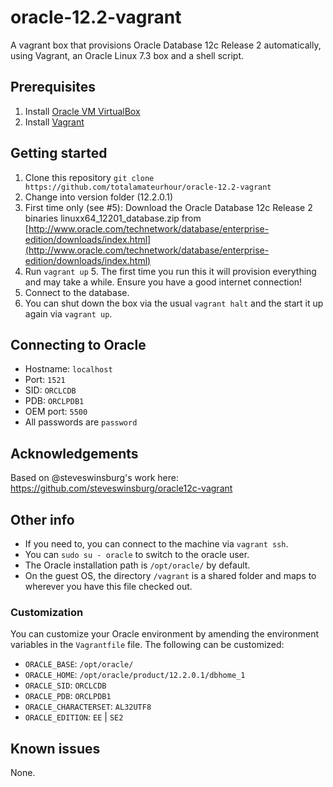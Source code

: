 # oracle-12.2-vagrant
A vagrant box that provisions Oracle Database 12c Release 2 automatically, using Vagrant, an Oracle Linux 7.3 box and a shell script.

## Prerequisites
1. Install [Oracle VM VirtualBox](https://www.virtualbox.org/wiki/Downloads)
2. Install [Vagrant](https://vagrantup.com/)

## Getting started
1. Clone this repository `git clone https://github.com/totalamateurhour/oracle-12.2-vagrant`
2. Change into version folder (12.2.0.1)
3. First time only (see #5): Download the Oracle Database 12c Release 2 binaries linuxx64_12201_database.zip
from [http://www.oracle.com/technetwork/database/enterprise-edition/downloads/index.html](http://www.oracle.com/technetwork/database/enterprise-edition/downloads/index.html)
4. Run `vagrant up`
    5. The first time you run this it will provision everything and may take a while. Ensure you have a good internet connection!
6. Connect to the database.
7. You can shut down the box via the usual `vagrant halt` and the start it up again via `vagrant up`.

## Connecting to Oracle
* Hostname: `localhost`
* Port: `1521`
* SID: `ORCLCDB`
* PDB: `ORCLPDB1`
* OEM port: `5500`
* All passwords are `password`

## Acknowledgements
Based on @steveswinsburg's work here: https://github.com/steveswinsburg/oracle12c-vagrant

## Other info

* If you need to, you can connect to the machine via `vagrant ssh`.
* You can `sudo su - oracle` to switch to the oracle user.
* The Oracle installation path is `/opt/oracle/` by default.
* On the guest OS, the directory `/vagrant` is a shared folder and maps to wherever you have this file checked out.

### Customization
You can customize your Oracle environment by amending the environment variables in the `Vagrantfile` file.
The following can be customized:
* `ORACLE_BASE`: `/opt/oracle/`
* `ORACLE_HOME`: `/opt/oracle/product/12.2.0.1/dbhome_1`
* `ORACLE_SID`: `ORCLCDB`
* `ORACLE_PDB`: `ORCLPDB1`
* `ORACLE_CHARACTERSET`: `AL32UTF8`
* `ORACLE_EDITION`: `EE` | `SE2`

## Known issues
None.
